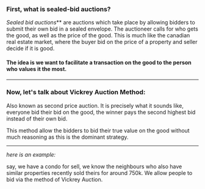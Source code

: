 ### First, what is sealed-bid auctions?

_Sealed bid auctions_** are auctions which take place by allowing bidders to submit their own bid in a sealed envelope. The auctioneer calls for who gets the good, as well as the price of the good. This is much like the canadian real estate market, where the buyer bid on the price of a property and seller decide if it is good.

#### The idea is we want to facilitate a transaction on the good to the person who values it the most.

---

### Now, let's talk about Vickrey Auction Method:
Also known as second price auction. It is precisely what it sounds like, everyone bid their bid on the good, the winner pays the second highest bid instead of their own bid.

This method allow the bidders to bid their true value on the good without much reasoning as this is the dominant strategy. 

---

_here is an example:_

say, we have a condo for sell, we know the neighbours who also have similar properties recently sold theirs for around 750k. We allow people to bid via the method of Vickrey Auction.






